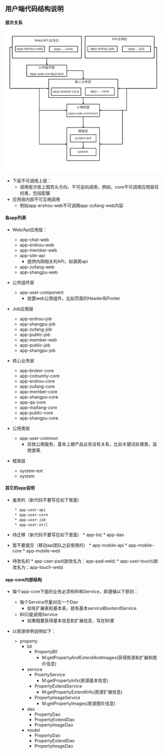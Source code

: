 ## 用户端代码结构说明

#### 层次关系

![流程图](Images/code_1.png)

* 下层不可调用上层：
    * 调用层次依上图剪头方向，不可逆向调用，例如，core不可调用应用层任何类，包括配置
* 应用层内部不可互相调用
    * 例如app-ershou-web不可调用app-zufang-web内容

#### 各app列表

* Web/Api应用层：
    * app-chat-web 
    * app-ershou-web
    * app-member-web
    * app-site-api
        * 提供内网相关的API，如源房api 
    * app-zufang-web
    * app-shangpu-web
    
* 公共组件层
    * app-user-component
        * 放罢web公用组件，比如页面的Header和Footer 
    
* Job应用层
    * app-ershou-job
    * app-shangpu-job
    * app-zufang-job
    * app-public-job
    * app-member-web
    * app-public-job
    * app-shangpu-job

* 核心业务层
    * app-broker-core
    * app-comunity-core
    * app-ershou-core
    * app-zufang-core
    * app-member-core
    * app-shangpu-core
    * app-qa-core
    * app-maifang-core
    * app-public-core
    * app-shangpu-core

* 公用类层
   * app-user-common 
       * 存放公用服务，基本上跟产品业务没有关系，比如关键词处理类，监控类等. 

* 框架层
   * system-ext
   * system 

#### 其它的app说明

* 废弃的（新代码不要写在如下里面）
   
	   * app-user-api
	   * app-user-core
	   * app-user-job
	   * app-user-util
	   
* 待迁移（新代码不要写在如下里面）
	   * app-biz
	   * app-dao
	
* 暂不要提交（移动api团队之前使用的） 
	   * app-mobile-api
	   * app-mobile-core
	   * app-mobile-web
	   
* 待改名的
	   * app-user-pad(欲改名为：app-pad-web)
	   * app-user-touch(欲改名为：app-touch-web)


#### app-core内部结构


* 每个app-core下面的业务必须有Bll和Service，即遵循以下原则：
	* 每个Service尽量对应一个Dao
	  * 如有扩展表和基本表，就有基本service和extendService 
	* Bll只能调用Service
	  * 如果既要获得基本信息和扩展信息，写在Bll里 
	
* 以房源举例说明如下：
	 * property
	     * bll
	         * PropertyBll 
	             * M:getPropertyAndExtendAndImages(获得房源和扩展和图片信息)
	     * service
	         * ProertyService
	            * M:getPropertyInfo(房源基本信息)
	         * PropertyExtendService
	            * M:getPropertyExtendInfo(房源扩展信息)
	         * PropertyImageService 
	            * M:getPropertyImages(房源图片信息)
	     * dao
	         * PropertyDao
	         * PropertyExtendDao
	         * PropertyImageDao 
	     * model 
	         * PropertyDao
	         * PropertyExtendDao
	         * PropertyImageDao 










